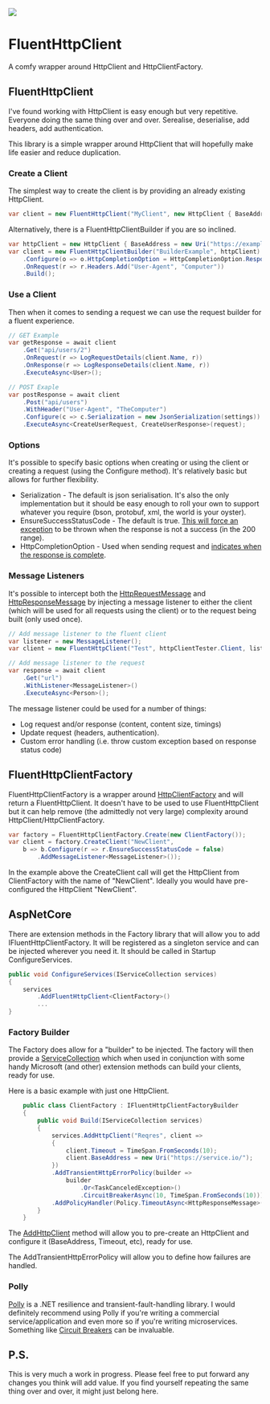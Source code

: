 ![](https://github.com/KevWK314/ThreeFourteen.FluentHttpClient/workflows/BuildAndTest/badge.svg)

# FluentHttpClient
A comfy wrapper around HttpClient and HttpClientFactory.

## FluentHttpClient
I've found working with HttpClient is easy enough but very repetitive. Everyone doing the same thing over and over. Serealise, deserialise, add headers, add authentication.

This library is a simple wrapper around HttpClient that will hopefully make life easier and reduce duplication.

### Create a Client

The simplest way to create the client is by providing an already existing HttpClient.

```c#
var client = new FluentHttpClient("MyClient", new HttpClient { BaseAddress = new Uri("https://example") });
```
Alternatively, there is a FluentHttpClientBuilder if you are so inclined.

```c#
var httpClient = new HttpClient { BaseAddress = new Uri("https://example") };
var client = new FluentHttpClientBuilder("BuilderExample", httpClient)
    .Configure(o => o.HttpCompletionOption = HttpCompletionOption.ResponseHeadersRead)
    .OnRequest(r => r.Headers.Add("User-Agent", "Computer"))
    .Build();
```

### Use a Client

Then when it comes to sending a request we can use the request builder for a fluent experience.

```c#
// GET Example
var getResponse = await client
    .Get("api/users/2")
    .OnRequest(r => LogRequestDetails(client.Name, r))
    .OnResponse(r => LogResponseDetails(client.Name, r))
    .ExecuteAsync<User>();

// POST Exaple
var postResponse = await client
    .Post("api/users")
    .WithHeader("User-Agent", "TheComputer")
    .Configure(c => c.Serialization = new JsonSerialization(settings))
    .ExecuteAsync<CreateUserRequest, CreateUserResponse>(request);
```

### Options

It's possible to specify basic options when creating or using the client or creating a request (using the Configure method). It's relatively basic but allows for further flexibility.

- Serialization - The default is json serialisation. It's also the only implementation but it should be easy enough to roll your own to support whatever you require (bson, protobuf, xml, the world is your oyster).
- EnsureSuccessStatusCode - The default is true. [This will force an exception](https://docs.microsoft.com/en-us/uwp/api/windows.web.http.httpresponsemessage.ensuresuccessstatuscode) to be thrown when the response is not a success (in the 200 range).
- HttpCompletionOption - Used when sending request and [indicates when the response is complete](https://docs.microsoft.com/en-us/dotnet/api/system.net.http.httpcompletionoption).

### Message Listeners

It's possible to intercept both the [HttpRequestMessage](https://docs.microsoft.com/en-us/dotnet/api/system.net.http.httprequestmessage) and [HttpResponseMessage](https://docs.microsoft.com/en-us/dotnet/api/system.net.http.httpresponsemessage) by injecting a message listener to either the client (which will be used for all requests using the client) or to the request being built (only used once).

```c#
// Add message listener to the fluent client
var listener = new MessageListener();
var client = new FluentHttpClient("Test", httpClientTester.Client, listener);

// Add message listener to the request
var response = await client
    .Get("url")
    .WithListener<MessageListener>()
    .ExecuteAsync<Person>();
```

The message listener could be used for a number of things:
- Log request and/or response (content, content size, timings)
- Update request (headers, authentication). 
- Custom error handling (i.e. throw custom exception based on response status code)

## FluentHttpClientFactory

FluentHttpClientFactory is a wrapper around [HttpClientFactory](https://docs.microsoft.com/en-us/dotnet/architecture/microservices/implement-resilient-applications/use-httpclientfactory-to-implement-resilient-http-requests) and will return a FluentHttpClient. It doesn't have to be used to use FluentHttpClient but it can help remove (the admittedly not very large) complexity around HttpClient/HttpClientFactory.

```c#
var factory = FluentHttpClientFactory.Create(new ClientFactory());
var client = factory.CreateClient("NewClient",
    b => b.Configure(r => r.EnsureSuccessStatusCode = false)
        .AddMessageListener<MessageListener>());
```

In the example above the CreateClient call will get the HttpClient from ClientFactory with the name of "NewClient". Ideally you would have pre-configured the HttpClient "NewClient".

## AspNetCore

There are extension methods in the Factory library that will allow you to add IFluentHttpClientFactory. It will be registered as a singleton service and can be injected wherever you need it. It should be called in Startup ConfigureServices.

```c#
public void ConfigureServices(IServiceCollection services)
{
    services
        .AddFluentHttpClient<ClientFactory>()
        ...
}
```

### Factory Builder

The Factory does allow for a "builder" to be injected. The factory will then provide a [ServiceCollection](https://docs.microsoft.com/en-us/dotnet/api/microsoft.extensions.dependencyinjection.servicecollection) which when used in conjunction with some handy Microsoft (and other) extension methods can build your clients, ready for use.

Here is a basic example with just one HttpClient.
```c#
    public class ClientFactory : IFluentHttpClientFactoryBuilder
    {
        public void Build(IServiceCollection services)
        {
            services.AddHttpClient("Reqres", client =>
            {
                client.Timeout = TimeSpan.FromSeconds(10);
                client.BaseAddress = new Uri("https://service.io/");
            })
            .AddTransientHttpErrorPolicy(builder =>
                builder
                    .Or<TaskCanceledException>()
                    .CircuitBreakerAsync(10, TimeSpan.FromSeconds(10)))
            .AddPolicyHandler(Policy.TimeoutAsync<HttpResponseMessage>(TimeSpan.FromSeconds(5)));
        }
    }
```

The [AddHttpClient](https://docs.microsoft.com/en-us/dotnet/api/microsoft.extensions.dependencyinjection.httpclientfactoryservicecollectionextensions.addhttpclient) method will allow you to pre-create an HttpClient and configure it (BaseAddress, Timeout, etc), ready for use.

The AddTransientHttpErrorPolicy will allow you to define how failures are handled. 

### Polly

[Polly](https://github.com/App-vNext/Polly) is a .NET resilience and transient-fault-handling library. I would definitely recommend using Polly if you're writing a commercial service/application and even more so if you're writing microservices. Something like [Circuit Breakers](https://martinfowler.com/bliki/CircuitBreaker.html) can be invaluable.

## P.S. 

This is very much a work in progress. Please feel free to put forward any changes you think will add value. If you find yourself repeating the same thing over and over, it might just belong here.
